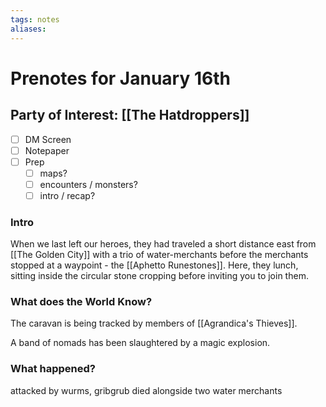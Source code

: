 ```yaml
---
tags: notes
aliases:
---
```


# Prenotes for January 16th
## Party of Interest: [[The Hatdroppers]]
- [ ] DM Screen
- [ ] Notepaper
- [ ] Prep
	- [ ] maps?
	- [ ] encounters / monsters?
	- [ ] intro / recap?

### Intro
When we last left our heroes, they had traveled a short distance east from [[The Golden City]] with a trio of water-merchants before the merchants stopped at a waypoint - the [[Aphetto Runestones]]. Here, they lunch, sitting inside the circular stone cropping before inviting you to join them. 

### What does the World Know?

The caravan is being tracked by members of [[Agrandica's Thieves]].

A band of nomads has been slaughtered by a magic explosion.

### What happened?

attacked by wurms, gribgrub died alongside two water merchants